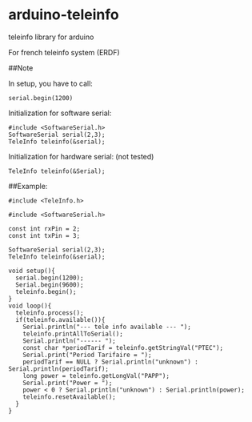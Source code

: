 # arduino-teleinfo
teleinfo library for arduino 

For french teleinfo system (ERDF)

##Note

In setup, you have to call:

    serial.begin(1200)

Initialization for software serial:


    #include <SoftwareSerial.h>
    SoftwareSerial serial(2,3);
    TeleInfo teleinfo(&serial);

Initialization for hardware serial:  (not tested)

    TeleInfo teleinfo(&Serial);


##Example: 

  
    #include <TeleInfo.h>
    
    #include <SoftwareSerial.h>
    
    const int rxPin = 2;
    const int txPin = 3;
    
    SoftwareSerial serial(2,3);
    TeleInfo teleinfo(&serial);
    
    void setup(){
      serial.begin(1200);
      Serial.begin(9600);
      teleinfo.begin();
    }
    void loop(){
      teleinfo.process();
      if(teleinfo.available()){
        Serial.println("--- tele info available --- ");
        teleinfo.printAllToSerial();
        Serial.println("------ ");
        const char *periodTarif = teleinfo.getStringVal("PTEC");
        Serial.print("Period Tarifaire = ");
        periodTarif == NULL ? Serial.println("unknown") : Serial.println(periodTarif);
        long power = teleinfo.getLongVal("PAPP");
        Serial.print("Power = ");
        power < 0 ? Serial.println("unknown") : Serial.println(power);
        teleinfo.resetAvailable();
      }    
    }
